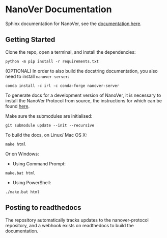 # NanoVer Documentation

Sphinx documentation for NanoVer, see the [documentation here](https://irl2.github.io/nanover-docs/#).

## Getting Started

Clone the repo, open a terminal, and install the dependencies: 

```
python -m pip install -r requirements.txt
```

(OPTIONAL) In order to also build the docstring documentation, you also need to 
install `nanover-server`:

```
conda install -c irl -c conda-forge nanover-server
```

To generate docs for a development version of NanoVer, it is necessary to 
install the NanoVer Protocol from source, the instructions for which
can be found [here](https://github.com/IRL2/nanover-protocol/blob/main/README.md#setup-nanover-protocol-for-developers-on-mac-and-linux).

Make sure the submodules are initialised: 

```
git submodule update --init --recursive
```

To build the docs, on Linux/ Mac OS X:

```
make html
```

Or on Windows:

* Using Command Prompt:
```
make.bat html
```
* Using PowerShell:
```
./make.bat html
```


## Posting to readthedocs 

The repository automatically tracks updates to the nanover-protocol repository, 
and a webhook exists on readthedocs to build the documentation. 

